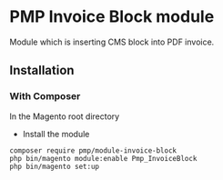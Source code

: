 # PMP Invoice Block module

Module which is inserting CMS block into PDF invoice.

## Installation

### With Composer

In the Magento root directory

- Install the module
```
composer require pmp/module-invoice-block
php bin/magento module:enable Pmp_InvoiceBlock 
php bin/magento set:up
```
